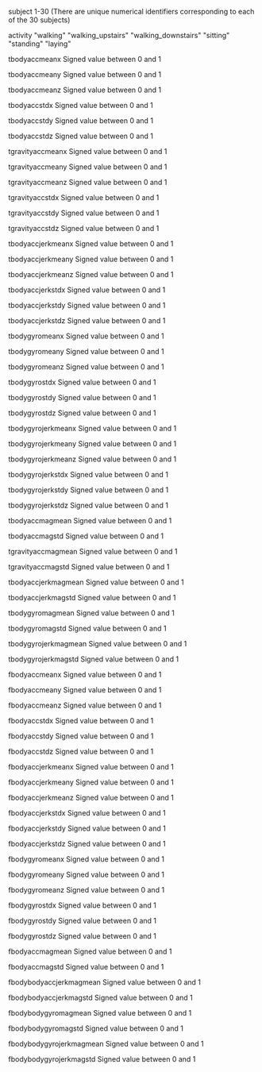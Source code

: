 subject                    1-30 
                              (There are unique numerical identifiers corresponding to each of the 30 subjects)


activity                   "walking"
                           "walking_upstairs"
                           "walking_downstairs"
                           "sitting"
                           "standing"
                           "laying"

tbodyaccmeanx              Signed value between 0 and 1


tbodyaccmeany              Signed value between 0 and 1


tbodyaccmeanz              Signed value between 0 and 1


tbodyaccstdx               Signed value between 0 and 1


tbodyaccstdy               Signed value between 0 and 1


tbodyaccstdz               Signed value between 0 and 1


tgravityaccmeanx           Signed value between 0 and 1


tgravityaccmeany           Signed value between 0 and 1


tgravityaccmeanz           Signed value between 0 and 1


tgravityaccstdx            Signed value between 0 and 1


tgravityaccstdy            Signed value between 0 and 1


tgravityaccstdz            Signed value between 0 and 1


tbodyaccjerkmeanx          Signed value between 0 and 1


tbodyaccjerkmeany          Signed value between 0 and 1


tbodyaccjerkmeanz          Signed value between 0 and 1


tbodyaccjerkstdx           Signed value between 0 and 1


tbodyaccjerkstdy           Signed value between 0 and 1


tbodyaccjerkstdz           Signed value between 0 and 1


tbodygyromeanx             Signed value between 0 and 1


tbodygyromeany             Signed value between 0 and 1


tbodygyromeanz             Signed value between 0 and 1


tbodygyrostdx              Signed value between 0 and 1


tbodygyrostdy              Signed value between 0 and 1


tbodygyrostdz              Signed value between 0 and 1


tbodygyrojerkmeanx         Signed value between 0 and 1


tbodygyrojerkmeany         Signed value between 0 and 1


tbodygyrojerkmeanz         Signed value between 0 and 1


tbodygyrojerkstdx          Signed value between 0 and 1


tbodygyrojerkstdy          Signed value between 0 and 1


tbodygyrojerkstdz          Signed value between 0 and 1
 

tbodyaccmagmean            Signed value between 0 and 1


tbodyaccmagstd             Signed value between 0 and 1
 

tgravityaccmagmean         Signed value between 0 and 1


tgravityaccmagstd          Signed value between 0 and 1


tbodyaccjerkmagmean        Signed value between 0 and 1


tbodyaccjerkmagstd         Signed value between 0 and 1


tbodygyromagmean           Signed value between 0 and 1


tbodygyromagstd            Signed value between 0 and 1


tbodygyrojerkmagmean       Signed value between 0 and 1


tbodygyrojerkmagstd        Signed value between 0 and 1


fbodyaccmeanx              Signed value between 0 and 1


fbodyaccmeany              Signed value between 0 and 1


fbodyaccmeanz              Signed value between 0 and 1


fbodyaccstdx               Signed value between 0 and 1


fbodyaccstdy               Signed value between 0 and 1


fbodyaccstdz               Signed value between 0 and 1


fbodyaccjerkmeanx          Signed value between 0 and 1


fbodyaccjerkmeany          Signed value between 0 and 1


fbodyaccjerkmeanz          Signed value between 0 and 1


fbodyaccjerkstdx           Signed value between 0 and 1
 
 
fbodyaccjerkstdy           Signed value between 0 and 1


fbodyaccjerkstdz           Signed value between 0 and 1


fbodygyromeanx             Signed value between 0 and 1


fbodygyromeany             Signed value between 0 and 1
 

fbodygyromeanz             Signed value between 0 and 1


fbodygyrostdx              Signed value between 0 and 1


fbodygyrostdy              Signed value between 0 and 1


fbodygyrostdz              Signed value between 0 and 1


fbodyaccmagmean            Signed value between 0 and 1


fbodyaccmagstd             Signed value between 0 and 1


fbodybodyaccjerkmagmean    Signed value between 0 and 1


fbodybodyaccjerkmagstd     Signed value between 0 and 1


fbodybodygyromagmean       Signed value between 0 and 1


fbodybodygyromagstd        Signed value between 0 and 1


fbodybodygyrojerkmagmean   Signed value between 0 and 1


fbodybodygyrojerkmagstd    Signed value between 0 and 1

